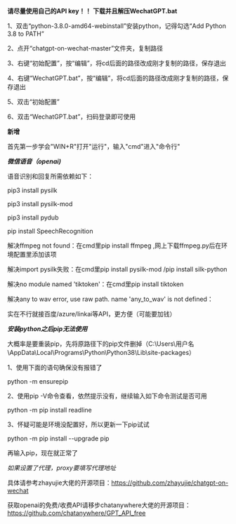 **请尽量使用自己的API key！！**
**下载并且解压WechatGPT.bat**

1、双击“python-3.8.0-amd64-webinstall”安装python，记得勾选“Add Python 3.8 to PATH”

2、点开“chatgpt-on-wechat-master”文件夹，复制路径

3、右键“初始配置”，按“编辑”，将cd后面的路径改成刚才复制的路径，保存退出

4、右键“WechatGPT.bat”，按“编辑”，将cd后面的路径改成刚才复制的路径，保存退出

5、双击“初始配置”

6、双击“WechatGPT.bat”，扫码登录即可使用

**新增**

首先第一步学会"WIN+R"打开"运行"，输入"cmd"进入"命令行"

***微信语音（openai)***

语音识别和回复所需依赖如下：

pip3 install pysilk

pip3 install pysilk-mod

pip3 install pydub

pip install SpeechRecognition

解决ffmpeg not found：在cmd里pip install ffmpeg ,网上下载ffmpeg.py后在环境配置里添加该项

解决import pysilk失败：在cmd里pip install pysilk-mod /pip install silk-python

解决no module named 'tiktoken'：在cmd里pip install tiktoken

解决any to wav error, use raw path. name 'any_to_wav' is not defined：

实在不行就接百度/azure/linkai等API，更方便（可能要加钱）


***安装python之后pip无法使用***

大概率是要重装pip，先将原路径下的pip文件删掉（C:\Users\用户名\AppData\Local\Programs\Python\Python38\Lib\site-packages）

1、使用下面的语句确保没有报错了

python -m ensurepip

2、使用pip -V命令查看，依然提示没有，继续输入如下命令测试是否可用

python -m pip install readline

3、怀疑可能是环境没配置好，所以更新一下pip试试

python -m pip install --upgrade pip

再输入pip，现在就正常了

*如果设置了代理，proxy要填写代理地址*

具体请参考zhayujie大佬的开源项目：https://github.com/zhayujie/chatgpt-on-wechat

获取openai的免费/收费API请移步chatanywhere大佬的开源项目：https://github.com/chatanywhere/GPT_API_free
